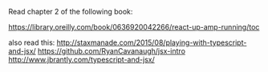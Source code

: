 Read chapter 2 of the following book:

https://library.oreilly.com/book/0636920042266/react-up-amp-running/toc

also read this:
http://staxmanade.com/2015/08/playing-with-typescript-and-jsx/
https://github.com/RyanCavanaugh/jsx-intro
http://www.jbrantly.com/typescript-and-jsx/
